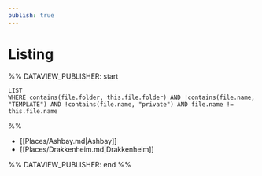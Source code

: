 ```yaml
---
publish: true
---
```


# Listing
 
%% DATAVIEW_PUBLISHER: start
```dataview  
LIST  
WHERE contains(file.folder, this.file.folder) AND !contains(file.name, "TEMPLATE") AND !contains(file.name, "private") AND file.name != this.file.name 
```
%%

- [[Places/Ashbay.md|Ashbay]]
- [[Places/Drakkenheim.md|Drakkenheim]]

%% DATAVIEW_PUBLISHER: end %%